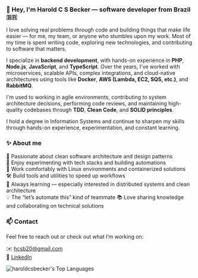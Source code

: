 ### 👋 Hey, I'm Harold C S Becker — software developer from Brazil 🇧🇷

I love solving real problems through code and building things that make life easier — for me, my team, or anyone who stumbles upon my work. Most of my time is spent writing code, exploring new technologies, and contributing to software that matters.

I specialize in **backend development**, with hands-on experience in **PHP**, **Node.js**, **JavaScript**, and **TypeScript**. Over the years, I've worked with microservices, scalable APIs, complex integrations, and cloud-native architectures using tools like **Docker**, **AWS (Lambda, EC2, SQS, etc.)**, and **RabbitMQ**.

I'm used to working in agile environments, contributing to system architecture decisions, performing code reviews, and maintaining high-quality codebases through **TDD**, **Clean Code**, and **SOLID principles**.

I hold a degree in Information Systems and continue to sharpen my skills through hands-on experience, experimentation, and constant learning.

### ✨ **About me**
🚀 Passionate about clean software architecture and design patterns  
🧪 Enjoy experimenting with tech stacks and building automations  
🐧 Work comfortably with Linux environments and containerized solutions  
🛠️ Build tools and utilities to speed up workflows  
🌱 Always learning — especially interested in distributed systems and clean architecture  
💡 The “let’s automate this” kind of teammate
📚 Love sharing knowledge and collaborating on technical solutions

### 📫 **Contact**
Feel free to reach out or check out what I’m working on:

✉️ hcsb20@gmail.com  
🔗 [LinkedIn](https://www.linkedin.com/in/harold-becker/)

![haroldcsbecker's Top Languages](https://github-readme-stats.vercel.app/api/top-langs/?username=haroldcsbecker&theme=vue-dark&show_icons=true&hide_border=true&layout=compact)

